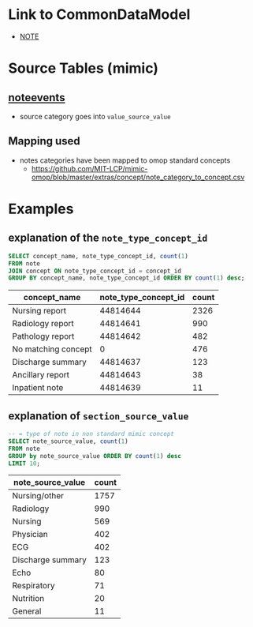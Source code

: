 # Link to CommonDataModel
- [NOTE](https://github.com/OHDSI/CommonDataModel/wiki/NOTE)

# Source Tables (mimic)

## [noteevents](https://mimic.physionet.org/mimictables/noteevents/)

- source category goes into `value_source_value`

## Mapping used

- notes categories have been mapped to omop standard concepts
    - https://github.com/MIT-LCP/mimic-omop/blob/master/extras/concept/note_category_to_concept.csv

# Examples

## explanation of the `note_type_concept_id`

``` sql
SELECT concept_name, note_type_concept_id, count(1)
FROM note
JOIN concept ON note_type_concept_id = concept_id
GROUP BY concept_name, note_type_concept_id ORDER BY count(1) desc;
```
|    concept_name     | note_type_concept_id | count |
|---------------------|----------------------|-------|
| Nursing report      |             44814644 |  2326|
| Radiology report    |             44814641 |   990|
| Pathology report    |             44814642 |   482|
| No matching concept |                    0 |   476|
| Discharge summary   |             44814637 |   123|
| Ancillary report    |             44814643 |    38|
| Inpatient note      |             44814639 |    11|

##  explanation of `section_source_value`

``` sql
-- = type of note in non standard mimic concept
SELECT note_source_value, count(1)
FROM note
GROUP by note_source_value ORDER BY count(1) desc
LIMIT 10;
```
| note_source_value | count |
|-------------------|-------|
| Nursing/other     |  1757|
| Radiology         |   990|
| Nursing           |   569|
| Physician         |   402|
| ECG               |   402|
| Discharge summary |   123|
| Echo              |    80|
| Respiratory       |    71|
| Nutrition         |    20|
| General           |    11|
